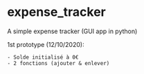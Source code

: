 # expense_tracker
A simple expense tracker (GUI app in python) 


1st prototype (12/10/2020):

    - Solde initialisé à 0€
    - 2 fonctions (ajouter & enlever)
